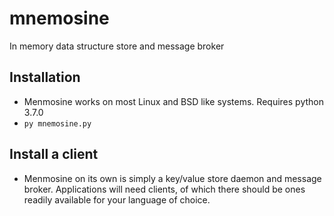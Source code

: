 # mnemosine
In memory data structure store and message broker



## Installation
  * Menmosine works on most Linux and BSD like systems. Requires python 3.7.0
  * `py mnemosine.py`

## Install a client
  * Menmosine on its own is simply a key/value store daemon and message broker. Applications will need clients, of which there should be ones readily available for your language of choice.
